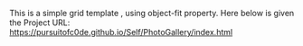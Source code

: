 This is a simple grid template , using object-fit property.
Here below is given the Project URL:
https://pursuitofc0de.github.io/Self/PhotoGallery/index.html
